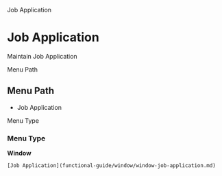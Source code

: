 
Job Application
# Job Application


Maintain Job Application

Menu Path
## Menu Path



- Job Application

Menu Type
### Menu Type

**Window**


```
[Job Application](functional-guide/window/window-job-application.md)
```